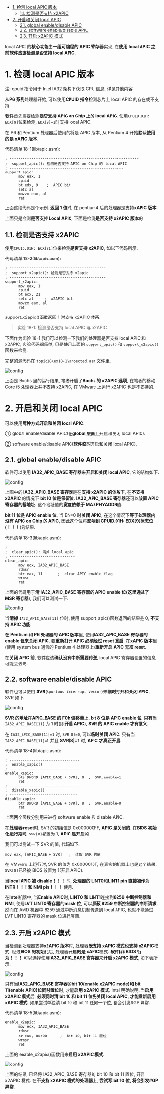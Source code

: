 
<!-- @import "[TOC]" {cmd="toc" depthFrom=1 depthTo=6 orderedList=false} -->

<!-- code_chunk_output -->

- [1. 检测 local APIC 版本](#1-检测-local-apic-版本)
  - [1.1. 检测是否支持 x2APIC](#11-检测是否支持-x2apic)
- [2. 开启和关闭 local APIC](#2-开启和关闭-local-apic)
  - [2.1. global enable/disable APIC](#21-global-enabledisable-apic)
  - [2.2. software enable/disable APIC](#22-software-enabledisable-apic)
  - [2.3. 开启 x2APIC 模式](#23-开启-x2apic-模式)

<!-- /code_chunk_output -->

local APIC 的**核心功能**由**一组可编程的 APIC 寄存器**实现, 在**使用 local APIC 之前软件应该检测是否支持 local APIC**.

# 1. 检测 local APIC 版本

注: cpuid 指令用于 Intel IA32 架构下获取 CPU 信息, 详见其他内容

从**P6 系列**处理器开始, 可以使用**CPUID 指令**检测芯片上 local APIC 的存在或不支持.

**软件**首先需要检测**是否支持 APIC on Chip 上的 local APIC**. 使用`CPUID.01H: EDX[9]`位来检测, `EDX[9]=1`时支持 local APIC.

在 P6 和 Pentium 处理器后使用的将是 APIC 版本, 从 Pentium 4 开始**默认使用的是 xAPIC 版本**.

代码清单 18-1(lib\apic.asm):

```x86asm
; -----------------------------------------------------------
;  support_apic(): 检测是否支持 APIC on Chip 的 local APIC
; ----------------------------------------------------
support_apic:
      mov eax, 1
      cpuid
      bt edx, 9    ;  APIC bit
      setc al
      movzx eax, al
      ret
```

上面这段代码是个示例. **返回 1 值**时, 在 pentium4 后的处理器是支持**xAPIC 版本**.

上面只是检测**是否支持 Local APIC**, 下面是检测**是否支持 x2APIC 版本**的

## 1.1. 检测是否支持 x2APIC

使用`CPUID.01H: ECX[21]`位来检测**是否支持 x2APIC**, 如以下代码所示.

代码清单 18-2(lib\apic.asm):

```x86asm
; --------------------------------------------
;  support_x2apic(): 检则是否支持 x2apic
; --------------------------------------------
support_x2apic:
      mov eax, 1
      cpuid
      bt ecx, 21
      setc al     ;  x2APIC bit
      movzx eax, al
      ret
```

support_x2apic()函数返回 1 时支持 x2APIC 体系.

>实验 18-1: 检测是否支持 local APIC 与 x2APIC

下面作为实验 18-1 我们可以检测一下我们的处理器是否支持 local APIC 和 x2APIC, 实验代码很简单, 只是使用上面的 `support_apic()` 和 `support_x2apic()` 函数来检测.

完整的源代码在 `topic18\ex18-1\proected.asm` 文件里.

![config](./images/4.png)

上面是 Bochs 里的运行结果, 笔者开启了**Bochs 的 x2APIC 选项**, 在笔者的移动 Core i5 处理器上并不支持 x2APIC, 在 VMware 上运行 x2APIC 也是不支持的.

# 2. 开启和关闭 local APIC

可以使用**两种方式开启和关闭 local APIC**.

① global enable/disable APIC(在**global 层面**上开启和关闭 local APIC).

② software enable/disable APIC(**软件临时**开启和关闭 local APIC).

## 2.1. global enable/disable APIC

软件可以使用 **IA32_APIC_BASE 寄存器**来**开启和关闭 local APIC**, 它的结构如下.

![config](./images/5.png)

上图中的 **IA32_APIC_BASE 寄存器**是在**支持 x2APIC 的体系**下, 在**不支持 x2APIC** 的情况下 **bit 10 位是保留位**. **IA32_APIC_BASE 寄存器**还可以**设置 APIC 寄存器的基地址**. 这个地址值的**宽度依赖于 MAXPHYADDR**值.

**bit 11 位是 APIC enable 位**, 当 EN=0 时**关闭 APIC**, 在这个情况下**等于处理器内没有 APIC on Chip 的 APIC**, 因此这个位将**影响到 CPUID.01H: EDX[9]标志位(！！！**)的结果.

代码清单 18-3(lib\apic.asm):

```x86asm
; ------------------------------
;  clear_apic(): 清掉 local apic
; ------------------------------
clear_apic:
      mov ecx, IA32_APIC_BASE
      rdmsr
      btr eax, 11       ;  clear APIC enable flag
      wrmsr
      ret
```

上面的代码用于**清 IA32_APIC_BASE 寄存器的 APIC enable 位(这里通过了 MSR 寄存器**), 我们可以测试一下.

![config](./images/6.png)

当**清掉** `IA32_APIC_BASE[11]` 位时, 使用 support_apic()函数返回的结果是 0, **不支持 APIC 功能**.

**在 Pentium 和 P6 处理器的 APIC 版本**里, 使用**IA32_APIC_BASE 寄存器的 enable 位来关闭 APIC**, 要**重新打开 APIC 必须经过 reset 重启**. 在**xAPIC 版本**里(使用 system bus 通信的 Pentium 4 处理器上)**重新开启 APIC 无须 reset**.

在**关闭 APIC 前**, 软件应该**确认没有中断需要传送**, local APIC 寄存器设置的信息可能会丢失.

## 2.2. software enable/disable APIC

软件也可以使用 **SVR**(`Spurious Interrupt Vector`)来**临时打开和关闭 APIC**, SVR 如下.

![config](./images/7.png)

**SVR 的地址**在**APIC_BASE 的 F0h 偏移量**上, **bit 8 位是 APIC enable 位**. **只有**当 `IA32_APIC_BASE[11]` 为 1 时(即**开启 APIC**), **SVR 的 APIC enable 才有意义**.

在 `IA32_APIC_BASE[11]=1` 时, `SVR[8]=0`, 可以**临时关闭 APIC**. 只有当 `IA32_APIC_BASE[11]=1` 并且 **SVR[8]=1** 时, **APIC 才真正开启**.

代码清单 18-4(lib\apic.asm):

```x86asm
; --------------------------------
;  enable_xapic()
; --------------------------------
enable_xapic:
      bts DWORD [APIC_BASE + SVR], 8  ;  SVR.enable=1
      ret
; -------------------------------
;  disable_xapic()
; -------------------------------
disable_xapic:
      btr DWORD [APIC_BASE + SVR], 8  ;  SVR.enable=0
      ret
```

上面两个函数分别用来进行 software enable 和 disable APIC.

在**处理器 reset**时, SVR 的初始值是 0x000000FF, **APIC 是关闭的**. 在**BIOS 初始化运行期间**, `SVR[8]`被置为 1, **APIC 是开启**的.

我们可以测试一下 SVR 的值, 代码如下.

```x86asm
mov eax, [APIC_BASE + SVR]   ;  读取 SVR 的值
```

在 VMware 上运行时, SVR 的值为 0x0000010F, 在真实的机器上也是这个结果. `SVR[8]`已经被 BIOS 设置为 1(开启 APIC).

当**local APIC 被 disable！！！** 时, **处理器的 LINT0**和**LINT1 pin 直接被作为 INTR！！！和 NMI pin！！！** 使用.

在**Intel**机器中, 当**Enable APIC**时, **LINT0 和 LINT1**连接到**8259 中断控制器和 NMI**, 使用**LVT LINT0 寄存器**的**mask 位**, 可以**屏蔽 8259 中断控制器的中断请求**. 然而在 AMD 机器中 8259 通过中断消息机制传送到 local APIC, 也就不能通过 LVT LINT0 寄存器的 mask 位进行屏蔽.

## 2.3. 开启 x2APIC 模式

当检测到处理器支持**x2APIC 版本**时, 处理器**既支持 xAPIC 模式也支持 x2APIC**模式. 经过**BIOS 的初始化**后, 处理器**开启的是 xAPIC**模式. **软件(非 BIOS 行为！！！**)可以选择使用**IA32_APIC_BASE 寄存器**来**开启 x2APIC 模式**, 如下表所示.

![config](./images/8.png)

只有当**IA32_APIC_BASE 寄存器**的**bit 10(enable x2APIC mode)和 bit 11(enable APIC)位同时置位**时, 才能**启用 x2APIC 模式**. Intel 明确说明, 当**启用 x2APIC 模式**后, **必须同时清 bit 10 和 bit 11 位先关闭 local APIC, 才能重新启用 xAPIC 模式**. 如果尝试单独清 bit 10 和 bit 11 任何一个位, 都会引发\#GP 异常.

代码清单 18-5(lib\apic.asm):

```x86asm
enable_x2apic:
      mov ecx, IA32_APIC_BASE
      rdmsr
      or eax, 0xc00      ;  bit 10, bit 11 置位
      wrmsr
      ret
```

上面的 enable_x2apic()函数用来**启用 x2APIC 模式**.

![config](./images/9.png)

上面的结果, 已经将 IA32_APIC_BASE 寄存器的 bit 10 和 bit 11 置位, 开启 x2APIC 模式. 在**不支持 x2APIC 模式的处理器**上, **尝试写 bit 10 位, 将会引发\#GP 异常**.